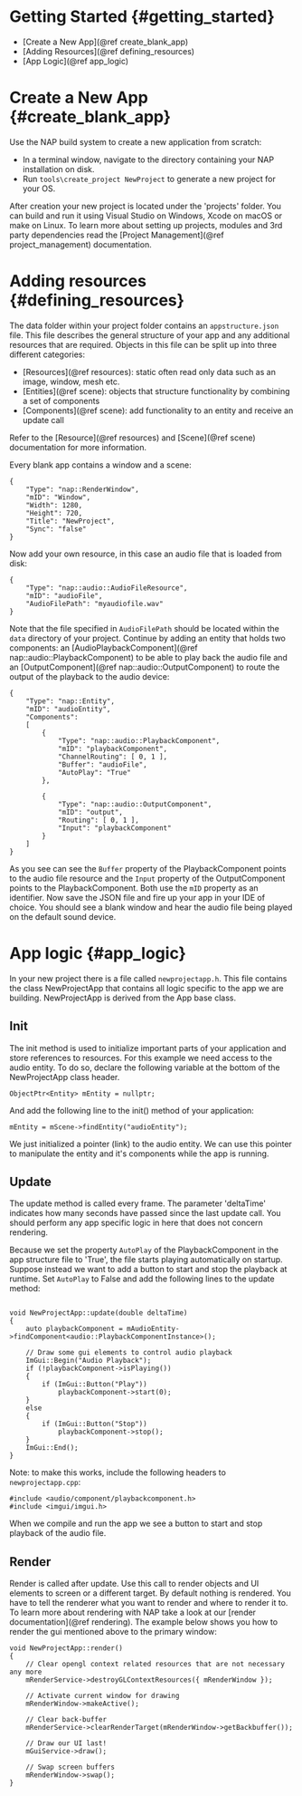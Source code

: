 Getting Started {#getting_started}
=======================
* [Create a New App](@ref create_blank_app)
* [Adding Resources](@ref defining_resources)
* [App Logic](@ref app_logic)

Create a New App {#create_blank_app}
=======================
Use the NAP build system to create a new application from scratch:

- In a terminal window, navigate to the directory containing your NAP installation on disk.
- Run `tools\create_project NewProject` to generate a new project for your OS.

After creation your new project is located under the 'projects' folder. You can build and run it using Visual Studio on Windows, Xcode on macOS or make on Linux. To learn more about setting up projects, modules and 3rd party dependencies read the [Project Management](@ref project_management) documentation.

Adding resources {#defining_resources}
================

The data folder within your project folder contains an `appstructure.json` file. This file describes the general structure of your app and any additional resources that are required. Objects in this file can be split up into three different categories:
- [Resources](@ref resources): static often read only data such as an image, window, mesh etc.
- [Entities](@ref scene): objects that structure functionality by combining a set of components
- [Components](@ref scene): add functionality to an entity and receive an update call

Refer to the [Resource](@ref resources) and [Scene](@ref scene) documentation for more information.

Every blank app contains a window and a scene:

```
{
    "Type": "nap::RenderWindow",
    "mID": "Window",
    "Width": 1280,
    "Height": 720,
    "Title": "NewProject",
    "Sync": "false"
}
```

Now add your own resource, in this case an audio file that is loaded from disk:

```
{
    "Type": "nap::audio::AudioFileResource",
    "mID": "audioFile",
    "AudioFilePath": "myaudiofile.wav"
}
```

Note that the file specified in `AudioFilePath` should be located within the `data` directory of your project. Continue by adding an entity that holds two components: an [AudioPlaybackComponent](@ref nap::audio::PlaybackComponent) to be able to play back the audio file and an [OutputComponent](@ref nap::audio::OutputComponent) to route the output of the playback to the audio device:

```
{
    "Type": "nap::Entity",
    "mID": "audioEntity",
    "Components":
    [
        {
            "Type": "nap::audio::PlaybackComponent",
            "mID": "playbackComponent",
            "ChannelRouting": [ 0, 1 ],
            "Buffer": "audioFile",
            "AutoPlay": "True"
        },

        {
            "Type": "nap::audio::OutputComponent",
            "mID": "output",
            "Routing": [ 0, 1 ],
            "Input": "playbackComponent"
        }
    ]
}
```

As you see can see the `Buffer` property of the PlaybackComponent points to the audio file resource and the `Input` property of the OutputComponent points to the PlaybackComponent. Both use the `mID` property as an identifier. Now save the JSON file and fire up your app in your IDE of choice. You should see a blank window and hear the audio file being played on the default sound device.


App logic {#app_logic}
==========================

In your new project there is a file called `newprojectapp.h`. This file contains the class NewProjectApp that contains all logic specific to the app we are building. NewProjectApp is derived from the App base class.

## Init

The init method is used to initialize important parts of your application and store references to resources. For this example we need access to the audio entity. To do so, declare the following variable at the bottom of the NewProjectApp class header.

~~~{cpp}
ObjectPtr<Entity> mEntity = nullptr;
~~~

And add the following line to the init() method of your application:

~~~{cpp}
mEntity = mScene->findEntity("audioEntity");
~~~

We just initialized a pointer (link) to the audio entity. We can use this pointer to manipulate the entity and it's components while the app is running.

## Update

The update method is called every frame. The parameter 'deltaTime' indicates how many seconds have passed since the last update call. You should perform any app specific logic in here that does not concern rendering.

Because we set the property `AutoPlay` of the PlaybackComponent in the app structure file to 'True', the file starts playing automatically on startup. Suppose instead we want to add a button to start and stop the playback at runtime. Set `AutoPlay` to False and add the following lines to the update method:

~~~{cpp}

void NewProjectApp::update(double deltaTime)
{
	auto playbackComponent = mAudioEntity->findComponent<audio::PlaybackComponentInstance>();

	// Draw some gui elements to control audio playback
	ImGui::Begin("Audio Playback");
	if (!playbackComponent->isPlaying())
	{
    	if (ImGui::Button("Play"))
        	playbackComponent->start(0);
	}
	else 
	{
    	if (ImGui::Button("Stop"))
        	playbackComponent->stop();
	}
	ImGui::End();
}
~~~

Note: to make this works, include the following headers to `newprojectapp.cpp`:

~~~{cpp}
#include <audio/component/playbackcomponent.h>
#include <imgui/imgui.h>
~~~

When we compile and run the app we see a button to start and stop playback of the audio file.

## Render

Render is called after update. Use this call to render objects and UI elements to screen or a different target. By default nothing is rendered. You have to tell the renderer what you want to render and where to render it to. To learn more about rendering with NAP take a look at our [render documentation](@ref rendering). The example below shows you how to render the gui mentioned above to the primary window:

~~~{cpp}
void NewProjectApp::render()
{
	// Clear opengl context related resources that are not necessary any more
	mRenderService->destroyGLContextResources({ mRenderWindow });

    // Activate current window for drawing
    mRenderWindow->makeActive();

    // Clear back-buffer
    mRenderService->clearRenderTarget(mRenderWindow->getBackbuffer());

    // Draw our UI last!
    mGuiService->draw();

    // Swap screen buffers
    mRenderWindow->swap();
}
~~~







